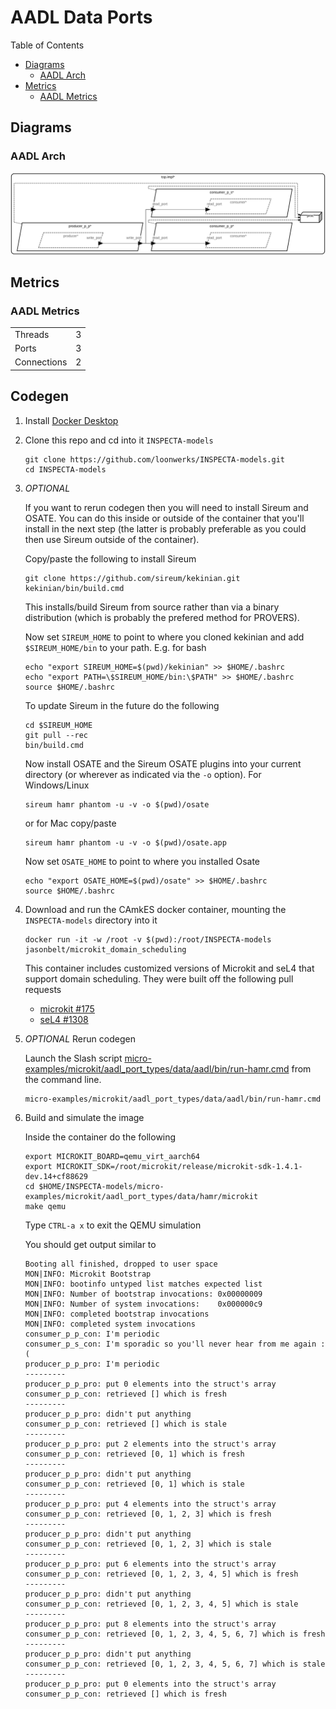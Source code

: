 # AADL Data Ports

 Table of Contents
  * [Diagrams](#diagrams)
    * [AADL Arch](#aadl-arch)
  * [Metrics](#metrics)
    * [AADL Metrics](#aadl-metrics)

## Diagrams
### AADL Arch
![AADL Arch](aadl/diagrams/arch.svg)

## Metrics
### AADL Metrics
| | |
|--|--|
|Threads|3|
|Ports|3|
|Connections|2|



## Codegen

1. Install [Docker Desktop](https://www.docker.com/products/docker-desktop/)

1. Clone this repo and cd into it ``INSPECTA-models``

   ```
   git clone https://github.com/loonwerks/INSPECTA-models.git
   cd INSPECTA-models
   ```

1. *OPTIONAL*

    If you want to rerun codegen then you will need to install Sireum
    and OSATE.  You can do this inside or outside of the container that you'll install in the next step (the latter is probably preferable as you could then use Sireum outside of the container).

    Copy/paste the following to install Sireum
    ```
    git clone https://github.com/sireum/kekinian.git
    kekinian/bin/build.cmd
    ```

    This installs/build Sireum from source rather than via a binary distribution (which is probably the prefered method for PROVERS).  

    Now set ``SIREUM_HOME`` to point to where you cloned kekinian and add ``$SIREUM_HOME/bin`` to your path.  E.g. for bash

    ```
    echo "export SIREUM_HOME=$(pwd)/kekinian" >> $HOME/.bashrc
    echo "export PATH=\$SIREUM_HOME/bin:\$PATH" >> $HOME/.bashrc
    source $HOME/.bashrc
    ```

    To update Sireum in the future do the following
    ```
    cd $SIREUM_HOME
    git pull --rec
    bin/build.cmd
    ```


    Now install OSATE and the Sireum OSATE plugins into your current directory (or wherever as indicated via the ``-o`` option).  For Windows/Linux 

    ```
    sireum hamr phantom -u -v -o $(pwd)/osate
    ```

    or for Mac copy/paste
    ```
    sireum hamr phantom -u -v -o $(pwd)/osate.app
    ```

    Now set ``OSATE_HOME`` to point to where you installed Osate

    ```
    echo "export OSATE_HOME=$(pwd)/osate" >> $HOME/.bashrc
    source $HOME/.bashrc
    ```

1. Download and run the CAmkES docker container, mounting the ``INSPECTA-models`` directory into it

   ```
   docker run -it -w /root -v $(pwd):/root/INSPECTA-models jasonbelt/microkit_domain_scheduling
   ```

   This container includes customized versions of Microkit and seL4 that support domain scheduling.  They were built off the following pull requests

   - [microkit #175](https://github.com/seL4/microkit/pull/175)
   - [seL4 #1308](https://github.com/seL4/seL4/pull/1308)

1. *OPTIONAL* Rerun codegen
   
    Launch the Slash script [micro-examples/microkit/aadl_port_types/data/aadl/bin/run-hamr.cmd](aadl/bin/run-hamr.cmd) from the command line.  

   ```
   micro-examples/microkit/aadl_port_types/data/aadl/bin/run-hamr.cmd
   ```

1. Build and simulate the image

    Inside the container do the following

    ```
    export MICROKIT_BOARD=qemu_virt_aarch64
    export MICROKIT_SDK=/root/microkit/release/microkit-sdk-1.4.1-dev.14+cf88629
    cd $HOME/INSPECTA-models/micro-examples/microkit/aadl_port_types/data/hamr/microkit
    make qemu
    ```

    Type ``CTRL-a x`` to exit the QEMU simulation
    
    You should get output similar to
    ```
    Booting all finished, dropped to user space
    MON|INFO: Microkit Bootstrap
    MON|INFO: bootinfo untyped list matches expected list
    MON|INFO: Number of bootstrap invocations: 0x00000009
    MON|INFO: Number of system invocations:    0x000000c9
    MON|INFO: completed bootstrap invocations
    MON|INFO: completed system invocations
    consumer_p_p_con: I'm periodic
    consumer_p_s_con: I'm sporadic so you'll never hear from me again :(
    producer_p_p_pro: I'm periodic
    ---------
    producer_p_p_pro: put 0 elements into the struct's array
    consumer_p_p_con: retrieved [] which is fresh
    ---------
    producer_p_p_pro: didn't put anything
    consumer_p_p_con: retrieved [] which is stale
    ---------
    producer_p_p_pro: put 2 elements into the struct's array
    consumer_p_p_con: retrieved [0, 1] which is fresh
    ---------
    producer_p_p_pro: didn't put anything
    consumer_p_p_con: retrieved [0, 1] which is stale
    ---------
    producer_p_p_pro: put 4 elements into the struct's array
    consumer_p_p_con: retrieved [0, 1, 2, 3] which is fresh
    ---------
    producer_p_p_pro: didn't put anything
    consumer_p_p_con: retrieved [0, 1, 2, 3] which is stale
    ---------
    producer_p_p_pro: put 6 elements into the struct's array
    consumer_p_p_con: retrieved [0, 1, 2, 3, 4, 5] which is fresh
    ---------
    producer_p_p_pro: didn't put anything
    consumer_p_p_con: retrieved [0, 1, 2, 3, 4, 5] which is stale
    ---------
    producer_p_p_pro: put 8 elements into the struct's array
    consumer_p_p_con: retrieved [0, 1, 2, 3, 4, 5, 6, 7] which is fresh
    ---------
    producer_p_p_pro: didn't put anything
    consumer_p_p_con: retrieved [0, 1, 2, 3, 4, 5, 6, 7] which is stale
    ---------
    producer_p_p_pro: put 0 elements into the struct's array
    consumer_p_p_con: retrieved [] which is fresh
    ```